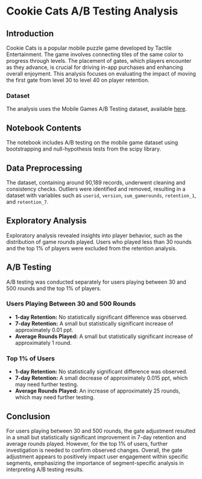 # Cookie Cats A/B Testing Analysis

## Introduction

Cookie Cats is a popular mobile puzzle game developed by Tactile Entertainment. The game involves connecting tiles of the same color to progress through levels. The placement of gates, which players encounter as they advance, is crucial for driving in-app purchases and enhancing overall enjoyment. This analysis focuses on evaluating the impact of moving the first gate from level 30 to level 40 on player retention.

### Dataset

The analysis uses the Mobile Games A/B Testing dataset, available [here](https://www.kaggle.com/datasets/yufengsui/mobile-games-ab-testing).

## Notebook Contents

The notebook includes A/B testing on the mobile game dataset using bootstrapping and null-hypothesis tests from the scipy library.

## Data Preprocessing

The dataset, containing around 90,189 records, underwent cleaning and consistency checks. Outliers were identified and removed, resulting in a dataset with variables such as `userid`, `version`, `sum_gamerounds`, `retention_1`, and `retention_7`.

## Exploratory Analysis

Exploratory analysis revealed insights into player behavior, such as the distribution of game rounds played. Users who played less than 30 rounds and the top 1% of players were excluded from the retention analysis.

## A/B Testing

A/B testing was conducted separately for users playing between 30 and 500 rounds and the top 1% of players.

### Users Playing Between 30 and 500 Rounds

- **1-day Retention:** No statistically significant difference was observed.
- **7-day Retention:** A small but statistically significant increase of approximately 0.01 ppt.
- **Average Rounds Played:** A small but statistically significant increase of approximately 1 round.

### Top 1% of Users

- **1-day Retention:** No statistically significant difference was observed.
- **7-day Retention:** A small decrease of approximately 0.015 ppt, which may need further testing.
- **Average Rounds Played:** An increase of approximately 25 rounds, which may need further testing.

## Conclusion

For users playing between 30 and 500 rounds, the gate adjustment resulted in a small but statistically significant improvement in 7-day retention and average rounds played. However, for the top 1% of users, further investigation is needed to confirm observed changes. Overall, the gate adjustment appears to positively impact user engagement within specific segments, emphasizing the importance of segment-specific analysis in interpreting A/B testing results.
